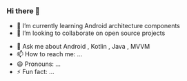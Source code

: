 ### Hi there 👋

<!--
**ammar-nousher-ali/ammar-nousher-ali** is a ✨ _special_ ✨ repository because its `README.md` (this file) appears on your GitHub profile.
-->

<!--
Here are some ideas to get you started:

- 🔭 I’m currently working on Android Kotlin
-->
- 🌱 I’m currently learning Android architecture components
- 👯 I’m looking to collaborate on open source projects
<!--
- 🤔 I’m looking for help with ...
-->
- 💬 Ask me about Android , Kotlin , Java , MVVM
- 📫 How to reach me: ...
- 😄 Pronouns: ...
- ⚡ Fun fact: ...

